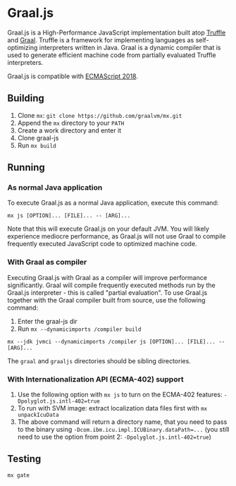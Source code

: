 # Graal.js
Graal.js is a High-Performance JavaScript implementation built atop [Truffle](https://github.com/graalvm/truffle) and [Graal](https://github.com/graalvm/graal-core).
Truffle is a framework for implementing languages as self-optimizing interpreters written in Java.
Graal is a dynamic compiler that is used to generate efficient machine code from partially evaluated Truffle interpreters.

Graal.js is compatible with [ECMAScript 2018](http://www.ecma-international.org/ecma-262/9.0/index.html).

## Building
1. Clone `mx`: `git clone https://github.com/graalvm/mx.git`
2. Append the `mx` directory to your `PATH`
3. Create a work directory and enter it
4. Clone graal-js
5. Run `mx build`

## Running
### As normal Java application
To execute Graal.js as a normal Java application, execute this command:
```
mx js [OPTION]... [FILE]... -- [ARG]...
```
Note that this will execute Graal.js on your default JVM.
You will likely experience mediocre performance, as Graal.js will not use Graal to compile frequently executed JavaScript code to optimized machine code.

### With Graal as compiler
Executing Graal.js with Graal as a compiler will improve performance significantly.
Graal will compile frequently executed methods run by the Graal.js interpreter - this is called "partial evaluation".
To use Graal.js together with the Graal compiler built from source, use the following command:

1. Enter the graal-js dir
2. Run `mx --dynamicimports /compiler build`
```
mx --jdk jvmci --dynamicimports /compiler js [OPTION]... [FILE]... -- [ARG]...
```

The `graal` and `graaljs` directories should be sibling directories.

### With Internationalization API (ECMA-402) support
1. Use the following option with `mx js` to turn on the ECMA-402 features: `-Dpolyglot.js.intl-402=true`
2. To run with SVM image: extract localization data files first with `mx unpackIcuData`
3. The above command will return a directory name, that you need to pass to the binary using `-Dcom.ibm.icu.impl.ICUBinary.dataPath=...` (you still need to use the option from point 2: `-Dpolyglot.js.intl-402=true`)

## Testing
```
mx gate
```

